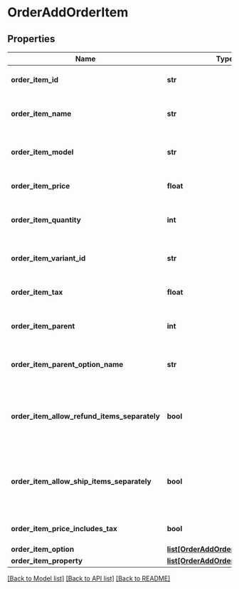 # OrderAddOrderItem

## Properties
Name | Type | Description | Notes
------------ | ------------- | ------------- | -------------
**order_item_id** | **str** | Defines orders specified by order item id | 
**order_item_name** | **str** | Defines orders specified by order item name | 
**order_item_model** | **str** | Defines orders specified by order item model | [optional] 
**order_item_price** | **float** | Defines orders specified by order item price | 
**order_item_quantity** | **int** | Defines orders specified by order item quantity | 
**order_item_variant_id** | **str** | Ordered product variant. Where x is order item ID | [optional] 
**order_item_tax** | **float** | Percentage of tax for product order | [optional] 
**order_item_parent** | **int** | Index of the parent grouped/bundle product | [optional] 
**order_item_parent_option_name** | **str** | Option name of the parent grouped/bundle product | [optional] 
**order_item_allow_refund_items_separately** | **bool** | Indicates whether subitems of the grouped/bundle product can be refunded separately | [optional] 
**order_item_allow_ship_items_separately** | **bool** | Indicates whether subitems of the grouped/bundle product can be shipped separately | [optional] 
**order_item_price_includes_tax** | **bool** | Defines if item price includes tax | [optional] [default to False]
**order_item_option** | [**list[OrderAddOrderItemOption]**](OrderAddOrderItemOption.md) |  | [optional] 
**order_item_property** | [**list[OrderAddOrderItemProperty]**](OrderAddOrderItemProperty.md) |  | [optional] 

[[Back to Model list]](../README.md#documentation-for-models) [[Back to API list]](../README.md#documentation-for-api-endpoints) [[Back to README]](../README.md)


